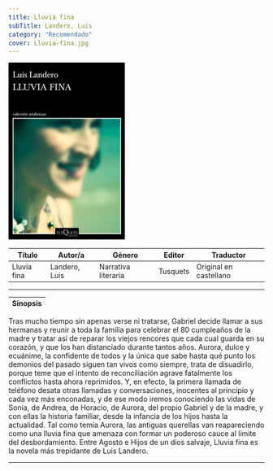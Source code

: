 ```yaml
---
title: Lluvia fina
subTitle: Landero, Luis
category: "Recomendado"
cover: Lluvia-fina.jpg
---
```

!["Imagen no encontrada"](Lluvia-fina.jpg)

Título | Autor/a | Género | Editor | Traductor |
------ | ------- | ------ | ------ | --------- |
Lluvia fina | Landero, Luis | Narrativa literaria | Tusquets | Original en castellano |
***
|Sinopsis|
|--------|
Tras mucho tiempo sin apenas verse ni tratarse, Gabriel decide llamar a sus hermanas y reunir a toda la familia para celebrar el 80 cumpleaños de la madre y tratar así de reparar los viejos rencores que cada cual guarda en su corazón, y que los han distanciado durante tantos años. Aurora, dulce y ecuánime, la confidente de todos y la única que sabe hasta qué punto los demonios del pasado siguen tan vivos como siempre, trata de disuadirlo, porque teme que el intento de reconciliación agrave fatalmente los conflictos hasta ahora reprimidos. Y, en efecto, la primera llamada de teléfono desata otras llamadas y conversaciones, inocentes al principio y cada vez más enconadas, y de ese modo iremos conociendo las vidas de Sonia, de Andrea, de Horacio, de Aurora, del propio Gabriel y de la madre, y con ellas la historia familiar, desde la infancia de los hijos hasta la actualidad. Tal como temía Aurora, las antiguas querellas van reapareciendo como una lluvia fina que amenaza con formar un poderoso cauce al límite del desbordamiento. Entre Agosto e Hijos de un dios salvaje, Lluvia fina es la novela más trepidante de Luis Landero.
***